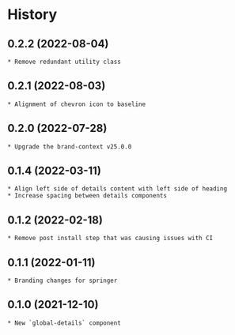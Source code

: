# History

## 0.2.2 (2022-08-04)
    * Remove redundant utility class

## 0.2.1 (2022-08-03)
    * Alignment of chevron icon to baseline

## 0.2.0 (2022-07-28)
    * Upgrade the brand-context v25.0.0
    
## 0.1.4 (2022-03-11)
    * Align left side of details content with left side of heading
    * Increase spacing between details components

## 0.1.2 (2022-02-18)
    * Remove post install step that was causing issues with CI

## 0.1.1 (2022-01-11)
    * Branding changes for springer

## 0.1.0 (2021-12-10)
    * New `global-details` component
